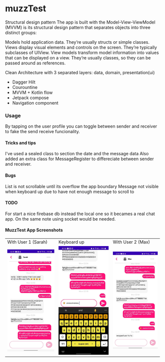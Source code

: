 # muzzTest
Structural design pattern
The app is built with the Model-View-ViewModel (MVVM) is its structural design pattern that separates objects into three distinct groups:

Models hold application data. They’re usually structs or simple classes.
Views display visual elements and controls on the screen. They’re typically subclasses of UIView.
View models transform model information into values that can be displayed on a view. They’re usually classes, so they can be passed around as references.

Clean Architecture with 3 separated layers: data, domain, presentation(ui)
- Dagger Hilt
- Courountine
- MVVM + Kotlin flow
- Jetpack compose
- Navigation component

### Usage

By tapping on the user profile you can toggle between sender and receiver to fake the send receive funcionality.

#### Tricks and tips

I've used a sealed class to section the date and the message data
Also added an extra class for MessageRegister to differeciate between sender and receiver.

#### Bugs

List is not scrollable until its overflow the app boundary
Message not visible when keyboard up due to have not enough message to scroll to

#### TODO
For start a nice firebase db instead the local one so it becames a real chat app.
On the same note using socket would be needed.

#### MuzzTest App Screenshots

<table>
  <tr>
    <td>With User 1 (Sarah)</td>
     <td>Keyboard up</td>
     <td>With User 2 (Max)</td>
  </tr>
  <tr>
    <td><img src="/assets/screenshots/Screenshot_1.jpg" width=400></td>
    <td><img src="/assets/screenshots/Screenshot_2.jpg" width=400></td>
    <td><img src="/assets/screenshots/Screenshot_3.jpg" width=400></td>
  </tr>
 </table>
